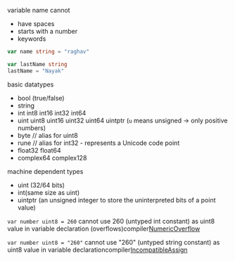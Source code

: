 variable name cannot 
- have spaces
- starts with a number
- keywords

```go
var name string = "raghav"

var lastName string
lastName = "Nayak"
```

basic datatypes
- bool (true/false)
- string
- int  int8  int16  int32  int64
- uint uint8 uint16 uint32 uint64 uintptr (`u` means unsigned -> only positive numbers)
- byte // alias for uint8
- rune // alias for int32 - represents a Unicode code point
- float32 float64
- complex64 complex128

machine dependent types
- uint (32/64 bits)
- int(same size as uint)
- uintptr (an unsigned integer to store the uninterpreted bits of a point value)

`var number uint8 = 260`
cannot use 260 (untyped int constant) as uint8 value in variable declaration (overflows)compiler[NumericOverflow](https://pkg.go.dev/golang.org/x/tools/internal/typesinternal#NumericOverflow)

`var number uint8 = "260"`
cannot use "260" (untyped string constant) as uint8 value in variable declarationcompiler[IncompatibleAssign](https://pkg.go.dev/golang.org/x/tools/internal/typesinternal#IncompatibleAssign)


